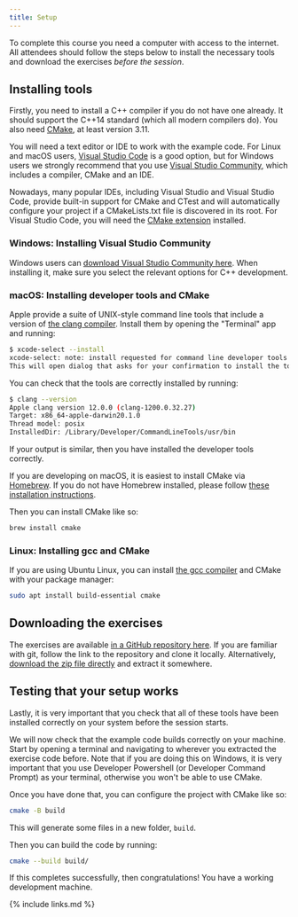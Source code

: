 ```yaml
---
title: Setup
---
```


To complete this course you need a computer with access to the internet. All attendees
should follow the steps below to install the necessary tools and download the exercises
*before the session*.

## Installing tools

Firstly, you need to install a C++ compiler if you do not have one already. It should
support the C++14 standard (which all modern compilers do). You also need
[CMake](https://cmake.org/), at least version 3.11.

You will need a text editor or IDE to work with the example code. For Linux and macOS
users, [Visual Studio Code] is a good option, but for Windows users we strongly
recommend that you use [Visual Studio Community], which includes a compiler, CMake and
an IDE.

Nowadays, many popular IDEs, including Visual Studio and Visual Studio Code, provide
built-in support for CMake and CTest and will automatically configure your project if a
CMakeLists.txt file is discovered in its root. For Visual Studio Code, you will need the
[CMake extension] installed.

[Visual Studio Code]: https://code.visualstudio.com/
[Visual Studio Community]: https://visualstudio.microsoft.com/vs/community/
[CMake extension]: https://marketplace.visualstudio.com/items?itemName=ms-vscode.cmake-tools

### Windows: Installing Visual Studio Community

Windows users can [download Visual Studio Community here]. When installing it, make sure
you select the relevant options for C++ development.

[download Visual Studio Community here]: https://visualstudio.microsoft.com/vs/community/

### macOS: Installing developer tools and CMake

Apple provide a suite of UNIX-style command line tools that include a version of [the
clang compiler]. Install them by opening the "Terminal" app and running:

```sh
$ xcode-select --install
xcode-select: note: install requested for command line developer tools
This will open dialog that asks for your confirmation to install the tools. If it does not open a dialog, it may be because it is already installed (the error message will be clear).
```

You can check that the tools are correctly installed by running:

```sh
$ clang --version
Apple clang version 12.0.0 (clang-1200.0.32.27)
Target: x86_64-apple-darwin20.1.0
Thread model: posix
InstalledDir: /Library/Developer/CommandLineTools/usr/bin
```

If your output is similar, then you have installed the developer tools correctly.

If you are developing on macOS, it is easiest to install CMake via [Homebrew]. If you do
not have Homebrew installed, please follow [these installation instructions].

Then you can install CMake like so:

```sh
brew install cmake
```

[Homebrew]: https://brew.sh/
[these installation instructions]: https://docs.brew.sh/Installation
[the clang compiler]: https://clang.llvm.org/

### Linux: Installing gcc and CMake

If you are using Ubuntu Linux, you can install [the gcc compiler] and CMake with your
package manager:

```sh
sudo apt install build-essential cmake
```

[the gcc compiler]: https://gcc.gnu.org/

## Downloading the exercises

The exercises are available [in a GitHub repository here]. If you are familiar with git,
follow the link to the repository and clone it locally. Alternatively, [download the
zip file directly] and extract it somewhere.

[in a GitHub repository here]: https://github.com/ImperialCollegeLondon/unit_testing_Cpp_exercises
[download the zip file directly]: https://codeload.github.com/ImperialCollegeLondon/unit_testing_Cpp_exercises/zip/refs/heads/main

## Testing that your setup works

Lastly, it is very important that you check that all of these tools have been installed
correctly on your system before the session starts.

We will now check that the example code builds correctly on your machine. Start by
opening a terminal and navigating to wherever you extracted the exercise code before.
Note that if you are doing this on Windows, it is very important that you use
Developer Powershell (or Developer Command Prompt) as your terminal, otherwise you won't
be able to use CMake.

Once you have done that, you can configure the project with CMake like so:

```sh
cmake -B build
```

This will generate some files in a new folder, `build`.

Then you can build the code by running:

```sh
cmake --build build/
```

If this completes successfully, then congratulations! You have a working development
machine.

{% include links.md %}
